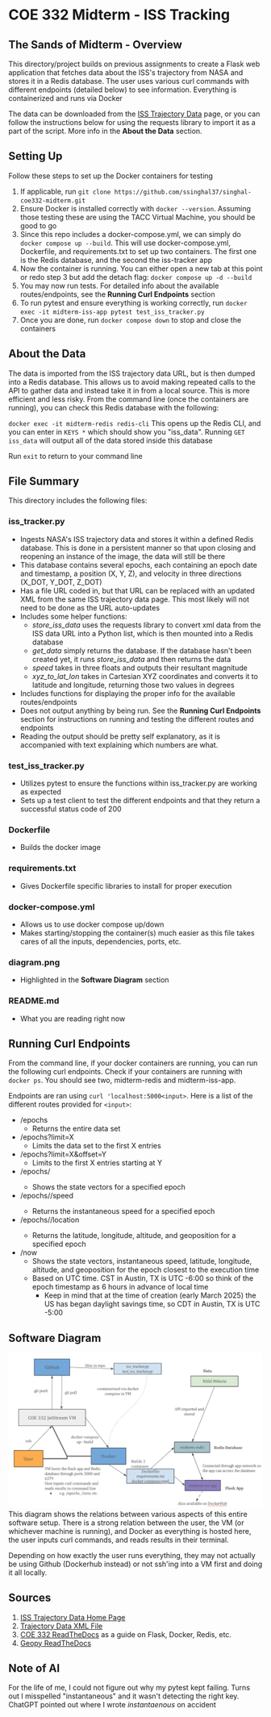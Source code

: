 # COE 332 Midterm - ISS Tracking
## The Sands of Midterm - Overview

This directory/project builds on previous assignments to create a Flask web application that fetches data about the ISS's trajectory from NASA and stores it in a Redis database. The user uses various curl commands with different endpoints (detailed below) to see information. Everything is containerized and runs via Docker

The data can be downloaded from the [ISS Trajectory Data](https://spotthestation.nasa.gov/trajectory_data.cfm) page, or you can follow the instructions below for using the requests library to import it as a part of the script. More info in the **About the Data** section.


## Setting Up
Follow these steps to set up the Docker containers for testing

1. If applicable, run `git clone https://github.com/ssinghal37/singhal-coe332-midterm.git`
2. Ensure Docker is installed correctly with `docker --version`. Assuming those testing these are using the TACC Virtual Machine, you should be good to go
3. Since this repo includes a docker-compose.yml, we can simply do `docker compose up --build`. This will use docker-compose.yml, Dockerfile, and requirements.txt to set up two containers. The first one is the Redis database, and the second the iss-tracker app
4. Now the container is running. You can either open a new tab at this point or redo step 3 but add the detach flag: `docker compose up -d --build`
5. You may now run tests. For detailed info about the available routes/endpoints, see the **Running Curl Endpoints** section
6. To run pytest and ensure everything is working correctly, run `docker exec -it midterm-iss-app pytest test_iss_tracker.py`
7. Once you are done, run `docker compose down` to stop and close the containers
## About the Data
The data is imported from the ISS trajectory data URL, but is then dumped into a Redis database. This allows us to avoid making repeated calls to the API to gather data and instead take it in from a local source. This is more efficient and less risky. From the command line (once the containers are running), you can check this Redis database with the following:

`docker exec -it midterm-redis redis-cli`
This opens up the Redis CLI, and you can enter in `KEYS *` which should show you "iss_data". Running `GET iss_data` will output all of the data stored inside this database

Run `exit` to return to your command line
## File Summary
This directory includes the following files:
### iss_tracker.py
- Ingests NASA's ISS trajectory data and stores it within a defined Redis database. This is done in a persistent manner so that upon closing and reopening an instance of the image, the data will still be there
- This database contains several epochs, each containing an epoch date and timestamp, a position (X, Y, Z), and velocity in three directions (X_DOT, Y_DOT, Z_DOT)
- Has a file URL coded in, but that URL can be replaced with an updated XML from the same ISS trajectory data page. This most likely will not need to be done as the URL auto-updates
- Includes some helper functions:
    - *store_iss_data* uses the requests library to convert xml data from the ISS data URL into a Python list, which is then mounted into a Redis database
    - *get_data* simply returns the database. If the database hasn't been created yet, it runs *store_iss_data* and then returns the data
    - *speed* takes in three floats and outputs their resultant magnitude
    - *xyz_to_lat_lon* takes in Cartesian XYZ coordinates and converts it to latitude and longitude, returning those two values in degrees
- Includes functions for displaying the proper info for the available routes/endpoints
- Does not output anything by being run. See the **Running Curl Endpoints** section for instructions on running and testing the different routes and endpoints
- Reading the output should be pretty self explanatory, as it is accompanied with text explaining which numbers are what.

### test_iss_tracker.py
- Utilizes pytest to ensure the functions within iss_tracker.py are working as expected
- Sets up a test client to test the different endpoints and that they return a successful status code of 200
### Dockerfile
- Builds the docker image
### requirements.txt
- Gives Dockerfile specific libraries to install for proper execution 
### docker-compose.yml
- Allows us to use docker compose up/down
- Makes starting/stopping the container(s) much easier as this file takes cares of all the inputs, dependencies, ports, etc.
### diagram.png
- Highlighted in the **Software Diagram** section
### README.md
- What you are reading right now
## Running Curl Endpoints
From the command line, if your docker containers are running, you can run the following curl endpoints. Check if your containers are running with `docker ps`. You should see two, midterm-redis and midterm-iss-app. 

Endpoints are ran using `curl 'localhost:5000<input>`.
Here is a list of the different routes provided for `<input>`:
- /epochs
    - Returns the entire data set
- /epochs?limit=X
    - Limits the data set to the first X entries
- /epochs?limit=X&offset=Y
    - Limits to the first X entries starting at Y
- /epochs/<epoch>
    - Shows the state vectors for a specified epoch
- /epochs/<epoch>/speed
    - Returns the instantaneous speed for a specified epoch
- /epochs/<epoch>/location
    - Returns the latitude, longitude, altitude, and geoposition for a specified epoch
- /now
    - Shows the state vectors, instantaneous speed, latitude, longitude, altitude, and geoposition for the epoch closest to the execution time
    - Based on UTC time. CST in Austin, TX is UTC -6:00 so think of the epoch timestamp as 6 hours in advance of local time
        - Keep in mind that at the time of creation (early March 2025) the US has began daylight savings time, so CDT in Austin, TX is UTC -5:00

## Software Diagram
![Midterm Software Diagram](diagram.png)
This diagram shows the relations between various aspects of this entire software setup. There is a strong relation between the user, the VM (or whichever machine is running), and Docker as everything is hosted here, the user inputs curl commands, and reads results in their terminal. 

Depending on how exactly the user runs everything, they may not actually be using Github (Dockerhub instead) or not ssh'ing into a VM first and doing it all locally. 
## Sources
1. [ISS Trajectory Data Home Page](https://spotthestation.nasa.gov/trajectory_data.cfm)
2. [Trajectory Data XML File](https://nasa-public-data.s3.amazonaws.com/iss-coords/current/ISS\_OEM/ISS.OEM\_J2K\_EPH.xml)
3. [COE 332 ReadTheDocs](https://coe-332-sp25.readthedocs.io/en/latest/index.html) as a guide on Flask, Docker, Redis, etc.
4. [Geopy ReadTheDocs](https://geopy.readthedocs.io/en/stable/#)

## Note of AI
For the life of me, I could not figure out why my pytest kept failing. Turns out I misspelled "instantaneous" and it wasn't detecting the right key. ChatGPT pointed out where I wrote *instantaenous* on accident
